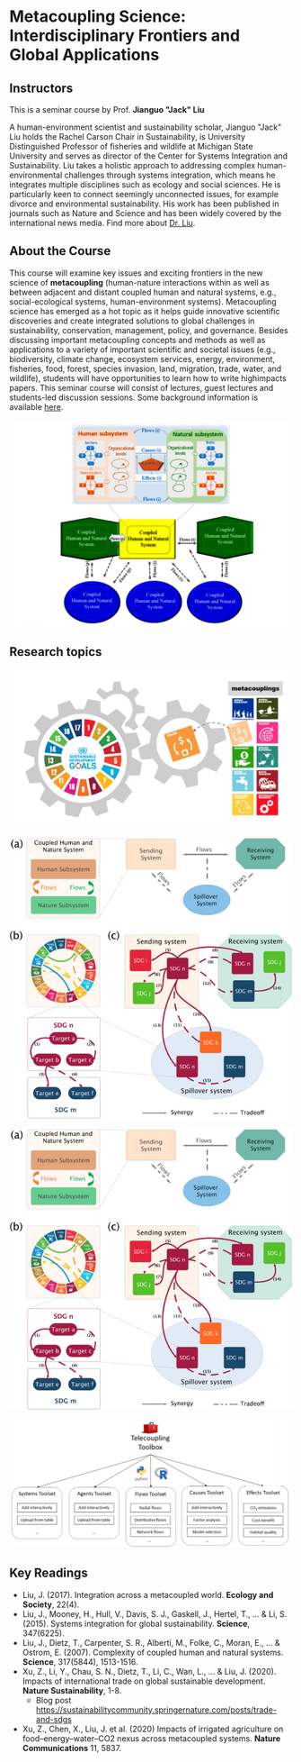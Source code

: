 # Metacoupling Science: Interdisciplinary Frontiers and Global Applications

## Instructors
This is a seminar course by Prof. **Jianguo "Jack" Liu**

A human-environment scientist and sustainability scholar, Jianguo "Jack" Liu holds the Rachel Carson Chair in Sustainability, is University Distinguished Professor of fisheries and wildlife at Michigan State University and serves as director of the Center for Systems Integration and Sustainability. Liu takes a holistic approach to addressing complex human-environmental challenges through systems integration, which means he integrates multiple disciplines such as ecology and social sciences. He is particularly keen to connect seemingly unconnected issues, for example divorce and environmental sustainability. His work has been published in journals such as Nature and Science and has been widely covered by the international news media. Find more about [Dr. Liu](http://www.csis.msu.edu/people/jianguo-jack-liu).

## About the Course
This course will examine key issues and exciting frontiers in the new science of **metacoupling** (human-nature interactions within as well as between adjacent and distant coupled human and natural systems, e.g., social-ecological systems, human-environment systems). Metacoupling science has emerged as a hot topic as it helps guide innovative scientific discoveries and create integrated solutions to global challenges in sustainability, conservation, management, policy, and governance. Besides discussing important metacoupling concepts and methods as well as applications to a variety of important scientific and societal issues (e.g., biodiversity, climate change, ecosystem services, energy, environment, fisheries, food, forest, species invasion, land, migration, trade, water, and wildlife), students will have opportunities to learn how to write highimpacts papers. This seminar course will consist of lectures, guest lectures and students-led discussion sessions. Some background information is available [here](https://www.canr.msu.edu/telecoupling/).

![liu_2017_metacoupling_framework](/images/liu_2017_metacoupling_framework.png)

## Research topics
![metacoupling_sdg_wheel](/images/metacoupling_sdg_wheel.png)

![zhao_2020_sdg_tradeoff](/images/zhao_2020_sdg_tradeoff.jpg)
<p align="center">
  <img src="/images/zhao_2020_sdg_tradeoff.jpg" />
</p>

![Tonini_2017_Telecoupling_Toolbox](/images/Tonini_2017_Telecoupling_Toolbox.png)

## Key Readings
- Liu, J. (2017). Integration across a metacoupled world. **Ecology and Society**, 22(4).
- Liu, J., Mooney, H., Hull, V., Davis, S. J., Gaskell, J., Hertel, T., ... & Li, S. (2015). Systems integration for global sustainability. **Science**, 347(6225).
- Liu, J., Dietz, T., Carpenter, S. R., Alberti, M., Folke, C., Moran, E., ... & Ostrom, E. (2007). Complexity of coupled human and natural systems. **Science**, 317(5844), 1513-1516.
- Xu, Z., Li, Y., Chau, S. N., Dietz, T., Li, C., Wan, L., ... & Liu, J. (2020). Impacts of international trade on global sustainable development. **Nature Sustainability**, 1-8.
  + Blog post https://sustainabilitycommunity.springernature.com/posts/trade-and-sdgs
- Xu, Z., Chen, X., Liu, J. et al. (2020) Impacts of irrigated agriculture on food–energy–water–CO2 nexus across metacoupled systems. **Nature Communications** 11, 5837.

